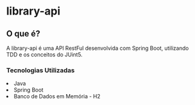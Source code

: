# library-api
<H2>O que é?</h2>
<p>
A library-api é uma API RestFul desenvolvida com Spring Boot, utilizando TDD e os conceitos do JUint5.

</p>

<h3>Tecnologias Utilizadas</h3>
<li>Java</li>
<li>Spring Boot</li>
<li>Banco de Dados em Memória - H2</li>

